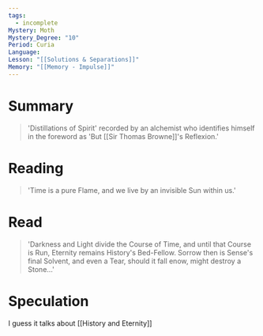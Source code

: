 ```yaml
---
tags:
  - incomplete
Mystery: Moth
Mystery_Degree: "10"
Period: Curia
Language: 
Lesson: "[[Solutions & Separations]]"
Memory: "[[Memory - Impulse]]"
---
```



# Summary
> 'Distillations of Spirit' recorded by an alchemist who identifies himself in the foreword as 'But [[Sir Thomas Browne]]'s Reflexion.'
# Reading
>'Time is a pure Flame, and we live by an invisible Sun within us.' 
# Read
>'Darkness and Light divide the Course of Time, and until that Course is Run, Eternity remains History's Bed-Fellow. Sorrow then is Sense's final Solvent, and even a Tear, should it fall enow, might destroy a Stone…'
# Speculation
I guess it talks about [[History and Eternity]]